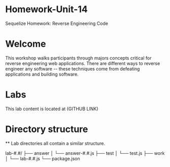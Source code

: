 # Homework-Unit-14 
Sequelize Homework: Reverse Engineering Code

# Welcome

This workshop walks participants through majors concepts critical for reverse engineering web applications. There are different ways to reverse engineer any software -- these techniques come from defeating applications and building software.

# Labs

This lab content is located at (GITHUB LINK)

# Directory structure
** Lab directories all contain a similar structure.

lab-#.#/
├── answer
│   └── answer-#.#.js
├── test
│   └── test.js
├── work
│   └── lab-#.#.js
└── package.json
